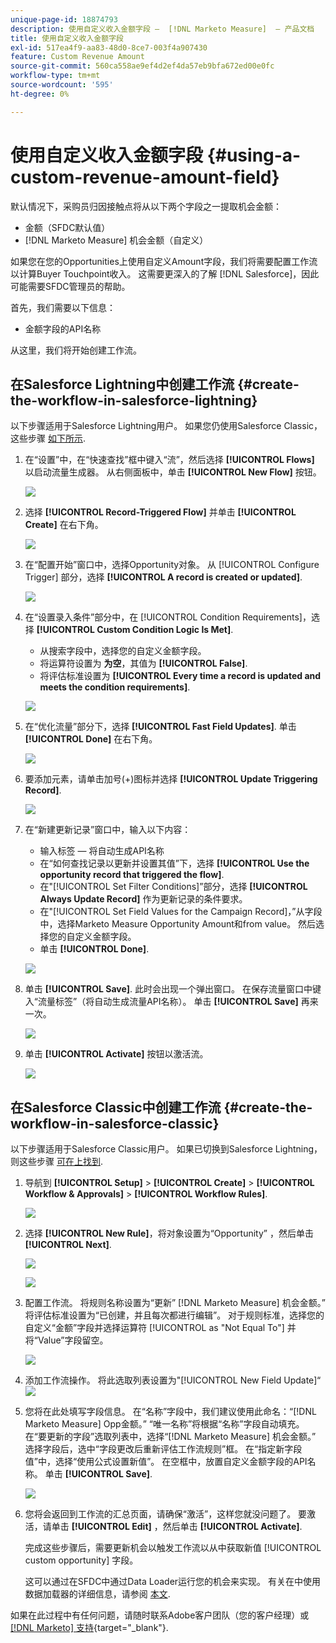 ```yaml
---
unique-page-id: 18874793
description: 使用自定义收入金额字段 —  [!DNL Marketo Measure]  — 产品文档
title: 使用自定义收入金额字段
exl-id: 517ea4f9-aa83-48d0-8ce7-003f4a907430
feature: Custom Revenue Amount
source-git-commit: 560ca558ae9ef4d2ef4da57eb9bfa672ed00e0fc
workflow-type: tm+mt
source-wordcount: '595'
ht-degree: 0%

---
```


# 使用自定义收入金额字段 {#using-a-custom-revenue-amount-field}

默认情况下，采购员归因接触点将从以下两个字段之一提取机会金额：

* 金额（SFDC默认值）
* [!DNL Marketo Measure] 机会金额（自定义）

如果您在您的Opportunities上使用自定义Amount字段，我们将需要配置工作流以计算Buyer Touchpoint收入。 这需要更深入的了解 [!DNL Salesforce]，因此可能需要SFDC管理员的帮助。

首先，我们需要以下信息：

* 金额字段的API名称

从这里，我们将开始创建工作流。

## 在Salesforce Lightning中创建工作流 {#create-the-workflow-in-salesforce-lightning}

以下步骤适用于Salesforce Lightning用户。 如果您仍使用Salesforce Classic，这些步骤 [如下所示](#create-the-workflow-in-salesforce-classic).

1. 在“设置”中，在“快速查找”框中键入“流”，然后选择 **[!UICONTROL Flows]** 以启动流量生成器。 从右侧面板中，单击 **[!UICONTROL New Flow]** 按钮。

   ![](assets/using-a-custom-revenue-amount-field-1.png)

1. 选择 **[!UICONTROL Record-Triggered Flow]** 并单击 **[!UICONTROL Create]** 在右下角。

   ![](assets/using-a-custom-revenue-amount-field-2.png)

1. 在“配置开始”窗口中，选择Opportunity对象。 从 [!UICONTROL Configure Trigger] 部分，选择 **[!UICONTROL A record is created or updated]**.

   ![](assets/using-a-custom-revenue-amount-field-3.png)

1. 在“设置录入条件”部分中，在 [!UICONTROL Condition Requirements]，选择 **[!UICONTROL Custom Condition Logic Is Met]**.
   * 从搜索字段中，选择您的自定义金额字段。
   * 将运算符设置为 **为空**，其值为 **[!UICONTROL False]**.
   * 将评估标准设置为 **[!UICONTROL Every time a record is updated and meets the condition requirements]**.

   ![](assets/using-a-custom-revenue-amount-field-4.png)

1. 在“优化流量”部分下，选择 **[!UICONTROL Fast Field Updates]**. 单击 **[!UICONTROL Done]** 在右下角。

   ![](assets/using-a-custom-revenue-amount-field-5.png)

1. 要添加元素，请单击加号(+)图标并选择 **[!UICONTROL Update Triggering Record]**.

   ![](assets/using-a-custom-revenue-amount-field-6.png)

1. 在“新建更新记录”窗口中，输入以下内容：

   * 输入标签 — 将自动生成API名称
   * 在“如何查找记录以更新并设置其值”下，选择 **[!UICONTROL Use the opportunity record that triggered the flow]**.
   * 在&quot;[!UICONTROL Set Filter Conditions]”部分，选择 **[!UICONTROL Always Update Record]** 作为更新记录的条件要求。
   * 在&quot;[!UICONTROL Set Field Values for the Campaign Record]，”从字段中，选择Marketo Measure Opportunity Amount和from value。 然后选择您的自定义金额字段。
   * 单击 **[!UICONTROL Done]**.

   ![](assets/using-a-custom-revenue-amount-field-7.png)

1. 单击 **[!UICONTROL Save]**. 此时会出现一个弹出窗口。 在保存流量窗口中键入“流量标签”（将自动生成流量API名称）。 单击 **[!UICONTROL Save]** 再来一次。

   ![](assets/using-a-custom-revenue-amount-field-8.png)

1. 单击 **[!UICONTROL Activate]** 按钮以激活流。

   ![](assets/using-a-custom-revenue-amount-field-9.png)

## 在Salesforce Classic中创建工作流 {#create-the-workflow-in-salesforce-classic}

以下步骤适用于Salesforce Classic用户。 如果已切换到Salesforce Lightning，则这些步骤 [可在上找到](#create-the-workflow-in-salesforce-lightning).

1. 导航到 **[!UICONTROL Setup]** > **[!UICONTROL Create]** > **[!UICONTROL Workflow & Approvals]** > **[!UICONTROL Workflow Rules]**.

   ![](assets/using-a-custom-revenue-amount-field-10.png)

1. 选择 **[!UICONTROL New Rule]**，将对象设置为“Opportunity” ，然后单击 **[!UICONTROL Next]**.

   ![](assets/using-a-custom-revenue-amount-field-11.png)

   ![](assets/using-a-custom-revenue-amount-field-12.png)

1. 配置工作流。 将规则名称设置为“更新” [!DNL Marketo Measure] 机会金额。” 将评估标准设置为“已创建，并且每次都进行编辑”。 对于规则标准，选择您的自定义“金额”字段并选择运算符 [!UICONTROL as "Not Equal To"] 并将“Value”字段留空。

   ![](assets/using-a-custom-revenue-amount-field-13.png)

1. 添加工作流操作。 将此选取列表设置为&quot;[!UICONTROL New Field Update]“
   ![](assets/using-a-custom-revenue-amount-field-14.png)

1. 您将在此处填写字段信息。 在“名称”字段中，我们建议使用此命名：“[!DNL Marketo Measure] Opp金额。” “唯一名称”将根据“名称”字段自动填充。 在“要更新的字段”选取列表中，选择“[!DNL Marketo Measure] 机会金额。” 选择字段后，选中“字段更改后重新评估工作流规则”框。 在“指定新字段值”中，选择“使用公式设置新值”。 在空框中，放置自定义金额字段的API名称。 单击 **[!UICONTROL Save]**.

   ![](assets/using-a-custom-revenue-amount-field-15.png)

1. 您将会返回到工作流的汇总页面，请确保“激活”，这样您就没问题了。 要激活，请单击 **[!UICONTROL Edit]** ，然后单击 **[!UICONTROL Activate]**.

   完成这些步骤后，需要更新机会以触发工作流以从中获取新值 [!UICONTROL custom opportunity] 字段。

   这可以通过在SFDC中通过Data Loader运行您的机会来实现。 有关在中使用数据加载器的详细信息，请参阅 [本文](/help/advanced-marketo-measure-features/custom-revenue-amount/using-data-loader-to-update-marketo-measure-custom-amount-field.md).

如果在此过程中有任何问题，请随时联系Adobe客户团队（您的客户经理）或 [[!DNL Marketo] 支持](https://nation.marketo.com/t5/support/ct-p/Support){target="_blank"}.
